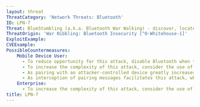 ```yaml
---
layout: threat
ThreatCategory: 'Network Threats: Bluetooth'
ID: LPN-7
Threat: BlueStumbling (a.k.a. Bluetooth War Walking) - discover, locate, and identify users based on their Bluetooth device addresses.
ThreatOrigin: 'War Nibbling: Bluetooth Insecurity [^O-Whitehouse-1]'
ExploitExample:
CVEExample:
PossibleCountermeasures:
    Mobile Device User:
      - To reduce opportunity for this attack, disable Bluetooth when that feature is not in use
      - To increase the complexity of this attack, consider the use of devices that support Bluetooth 4.0 and later. Bluetooth 4.0 allows for the address used by a device to change frequently, preventing persistent association of a given address with any user. See __Security, Bluetooth Smart (Low Energy)__ [^38]
      - As pairing with an attacker-controlled device greatly increases the success of this attack, never authorize an unanticipated pairing request.
      - As interception of pairing messages facilitates this attack, when pairing devices, observe physical security, such as pairing devices in a secure location outside of which, the ability of an attacker to intercept Bluetooth messages is remote.
    Enterprise:
      - To increase the complexity of this attack, consider the use of devices that support Bluetooth 4.0 and later. Bluetooth 4.0 allows for the address used by a device to change frequently, preventing persistent association of a given address with any user. See __Security, Bluetooth Smart (Low Energy)__ [^38]
title: LPN-7
---
```

